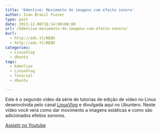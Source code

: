 ```yaml
---
title: 'Kdenlive: Movimento de imagens com efeito sonoro'
author: Ivan Brasil Fuzzer
type: post
date: 2013-12-06T16:14:08+00:00
url: /kdenlive-movimento-de-imagens-com-efeito-sonoro/
burl:
  - http://ads.tt/NEBX
  - http://ads.tt/NEBX
categories:
  - LinuxVlog
  - Ubuntu
tags:
  - kdenlive
  - LinuxVlog
  - Tutorial
  - Ubuntu

---
```

Este é o segundo vídeo da série de tutorias de edição de vídeo no Linux desenvolvida pelo canal [LinuxVlog][1] e divulgada aqui no Ubuntero. Neste vídeo você verá como dar movimento a imagens estáticas e como são adicionados efeitos sonoros.

<div class="video">
</div>

<p class="button">
  <a href="http://www.youtube.com/embed/FRq98TVcXgg" target="_blank" rel="nofollow">Assistir no Youtube</a>
</p>

 [1]: http://www.youtube.com/user/PabloRDVideos
